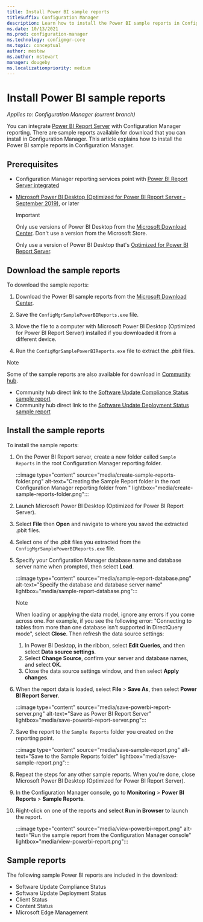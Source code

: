 ```yaml
---
title: Install Power BI sample reports
titleSuffix: Configuration Manager
description: Learn how to install the Power BI sample reports in Configuration Manager
ms.date: 10/13/2021
ms.prod: configuration-manager
ms.technology: configmgr-core
ms.topic: conceptual
author: mestew
ms.author: mstewart
manager: dougeby
ms.localizationpriority: medium
---
```


# Install Power BI sample reports
<!--5679791, 10123832, 10131458, 10488910-->
*Applies to: Configuration Manager (current branch)*

You can integrate [Power BI Report Server](/power-bi/report-server/get-started) with Configuration Manager reporting. There are sample reports available for download that you can install in Configuration Manager. This article explains how to install the Power BI sample reports in Configuration Manager.

## Prerequisites

- Configuration Manager reporting services point with [Power BI Report Server integrated](powerbi-report-server.md)

- [Microsoft Power BI Desktop (Optimized for Power BI Report Server - September 2019)](https://www.microsoft.com/download/details.aspx?id=57271), or later


    > [!IMPORTANT]
    > Only use versions of Power BI Desktop from the [Microsoft Download Center](https://www.microsoft.com/download/). Don't use a version from the Microsoft Store.
    >
    > Only use a version of Power BI Desktop that's [Optimized for Power BI Report Server](/power-bi/report-server/install-powerbi-desktop).

## Download the sample reports

To download the sample reports:

1. Download the Power BI sample reports from the [Microsoft Download Center](https://www.microsoft.com/download/details.aspx?id=101452).

1. Save the `ConfigMgrSamplePowerBIReports.exe` file.

1. Move the file to a computer with Microsoft Power BI Desktop (Optimized for Power BI Report Server) installed if you downloaded it from a different device.

1. Run the `ConfigMgrSamplePowerBIReports.exe` file to extract the .pbit files.

> [!NOTE]
> Some of the sample reports are also available for download in [Community hub](community-hub.md).
> - Community hub direct link to the [Software Update Compliance Status sample report](https://communityhub.microsoft.com/item/10428)
> - Community hub direct link to the [Software Update Deployment Status sample report](https://communityhub.microsoft.com/item/10429)

## Install the sample reports

To install the sample reports:

1. On the Power BI Report server, create a new folder called `Sample Reports` in the root Configuration Manager reporting folder.

    :::image type="content" source="media/create-sample-reports-folder.png" alt-text="Creating the Sample Report folder in the root Configuration Manager reporting folder from " lightbox="media/create-sample-reports-folder.png":::

1. Launch Microsoft Power BI Desktop (Optimized for Power BI Report Server).

1. Select **File** then **Open** and navigate to where you saved the extracted .pbit files.

1. Select one of the .pbit files you extracted from the `ConfigMgrSamplePowerBIReports.exe` file.

1. Specify your Configuration Manager database name and database server name when prompted, then select **Load**.

    :::image type="content" source="media/sample-report-database.png" alt-text="Specify the database and database server name" lightbox="media/sample-report-database.png":::

    > [!NOTE]
    > When loading or applying the data model, ignore any errors if you come across one. For example, if you see the following error: "Connecting to tables from more than one database isn't supported in DirectQuery mode", select **Close**. Then refresh the data source settings:
    >
    > 1. In Power BI Desktop, in the ribbon, select **Edit Queries**, and then select **Data source settings**.
    > 1. Select **Change Source**, confirm your server and database names, and select **OK**.
    > 1. Close the data source settings window, and then select **Apply changes**.

1. When the report data is loaded, select **File** > **Save As**, then select **Power BI Report Server**.

    :::image type="content" source="media/save-powerbi-report-server.png" alt-text="Save as Power BI Report Server" lightbox="media/save-powerbi-report-server.png":::

1. Save the report to the `Sample Reports` folder you created on the reporting point.

    :::image type="content" source="media/save-sample-report.png" alt-text="Save to the Sample Reports folder" lightbox="media/save-sample-report.png":::

1. Repeat the steps for any other sample reports. When you're done, close Microsoft Power BI Desktop (Optimized for Power BI Report Server).

1. In the Configuration Manager console, go to **Monitoring** > **Power BI Reports** > **Sample Reports**.

1. Right-click on one of the reports and select **Run in Browser** to launch the report.

    :::image type="content" source="media/view-powerbi-report.png" alt-text="Run the sample report from the Configuration Manager console" lightbox="media/view-powerbi-report.png":::

## Sample reports

The following sample Power BI reports are included in the download:

- Software Update Compliance Status
- Software Update Deployment Status
- Client Status
- Content Status
- Microsoft Edge Management
